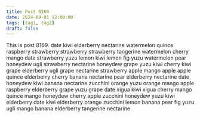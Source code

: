 ```yaml
---
title: Post 8169
date: 2024-09-01 12:00:00
tags: [tag1, tag2]
draft: false
---
```

This is post 8169.
date
kiwi
elderberry
nectarine
watermelon
quince
raspberry
strawberry
strawberry
strawberry
tangerine
watermelon
cherry
mango
date
strawberry
yuzu
lemon
kiwi
lemon
fig
yuzu
watermelon
pear
honeydew
ugli
strawberry
nectarine
honeydew
grape
yuzu
kiwi
cherry
kiwi
grape
elderberry
ugli
grape
nectarine
strawberry
apple
mango
apple
apple
quince
elderberry
cherry
banana
nectarine
pear
elderberry
nectarine
date
honeydew
kiwi
banana
nectarine
zucchini
orange
yuzu
orange
mango
apple
raspberry
elderberry
grape
yuzu
grape
date
xigua
kiwi
xigua
cherry
mango
quince
mango
honeydew
cherry
apple
zucchini
honeydew
yuzu
kiwi
elderberry
date
kiwi
elderberry
orange
zucchini
lemon
banana
pear
fig
yuzu
ugli
mango
banana
elderberry
tangerine
nectarine
